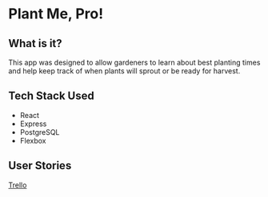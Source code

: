 # Plant Me, Pro!

## What is it?
This app was designed to allow gardeners to learn about best planting times and help keep track of when plants will sprout or be ready for harvest.

## Tech Stack Used

- React
- Express
- PostgreSQL
- Flexbox

## User Stories

[Trello](https://trello.com/b/ODlhLY44/plantme-pro)